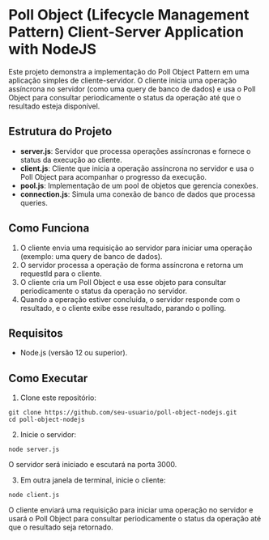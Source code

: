 # Poll Object (Lifecycle Management Pattern) Client-Server Application with NodeJS
Este projeto demonstra a implementação do Poll Object Pattern em uma aplicação simples de cliente-servidor. O cliente inicia uma operação assíncrona no servidor (como uma query de banco de dados) e usa o Poll Object para consultar periodicamente o status da operação até que o resultado esteja disponível.

## Estrutura do Projeto
- **server.js**: Servidor que processa operações assíncronas e fornece o status da execução ao cliente.
- **client.js**: Cliente que inicia a operação assíncrona no servidor e usa o Poll Object para acompanhar o progresso da execução.
- **pool.js**: Implementação de um pool de objetos que gerencia conexões.
- **connection.js**: Simula uma conexão de banco de dados que processa queries.

## Como Funciona
1. O cliente envia uma requisição ao servidor para iniciar uma operação (exemplo: uma query de banco de dados).
2. O servidor processa a operação de forma assíncrona e retorna um requestId para o cliente.
3. O cliente cria um Poll Object e usa esse objeto para consultar periodicamente o status da operação no servidor.
4. Quando a operação estiver concluída, o servidor responde com o resultado, e o cliente exibe esse resultado, parando o polling.


## Requisitos
- Node.js (versão 12 ou superior).

## Como Executar
1. Clone este repositório:
  ```
  git clone https://github.com/seu-usuario/poll-object-nodejs.git
  cd poll-object-nodejs
  ```

2. Inicie o servidor:
  ```
  node server.js
  ```
  O servidor será iniciado e escutará na porta 3000.

3. Em outra janela de terminal, inicie o cliente:
  ```
  node client.js
  ```
  O cliente enviará uma requisição para iniciar uma operação no servidor e usará o Poll Object para consultar periodicamente o status da operação até que o resultado seja retornado.

